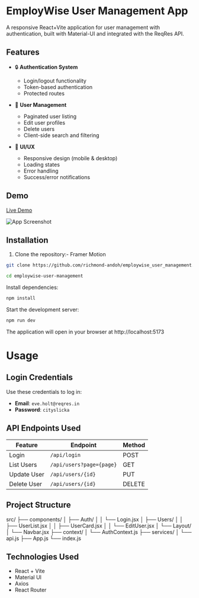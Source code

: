 # EmployWise User Management App

A responsive React+Vite application for user management with authentication, built with Material-UI and integrated with the ReqRes API.

## Features

- 🔒 **Authentication System**
  - Login/logout functionality
  - Token-based authentication
  - Protected routes

- 👥 **User Management**
  - Paginated user listing
  - Edit user profiles
  - Delete users
  - Client-side search and filtering

- 🎨 **UI/UX**
  - Responsive design (mobile & desktop)
  - Loading states
  - Error handling
  - Success/error notifications

## Demo

[Live Demo](https://employwise-user-management-rho.vercel.app/)

![App Screenshot](/screenshot.png)

## Installation

1. Clone the repository:- Framer Motion  


```bash
git clone https://github.com/richmond-andoh/employwise_user_management.git

cd employwise-user-management

```

Install dependencies:
```bash
npm install

```

Start the development server:

```bash
npm run dev

```
The application will open in your browser at http://localhost:5173

# Usage

## Login Credentials  

Use these credentials to log in:  

- **Email**: `eve.holt@reqres.in`  
- **Password**: `cityslicka`  

## API Endpoints Used  

| Feature      | Endpoint                      | Method |
|-------------|--------------------------------|--------|
| Login       | `/api/login`                   | POST   |
| List Users  | `/api/users?page={page}`       | GET    |
| Update User | `/api/users/{id}`              | PUT    |
| Delete User | `/api/users/{id}`              | DELETE |

## Project Structure  
src/
├── components/
│   ├── Auth/
│   │   └── Login.jsx
│   ├── Users/
│   │   ├── UserList.jsx
│   │   ├── UserCard.jsx
│   │   └── EditUser.jsx
│   └── Layout/
│       └── Navbar.jsx
├── context/
│   └── AuthContext.js
├── services/
│   └── api.js
├── App.js
└── index.js


## Technologies Used  
- React + Vite
- Material UI  
- Axios  
- React Router  

